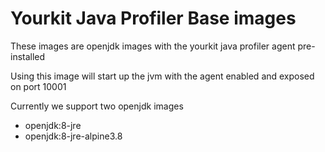 # Yourkit Java Profiler Base images

These images are openjdk images with the yourkit java profiler agent pre-installed

Using this image will start up the jvm with the agent enabled and exposed on port 10001

Currently we support two openjdk images
 * openjdk:8-jre
 * openjdk:8-jre-alpine3.8
 